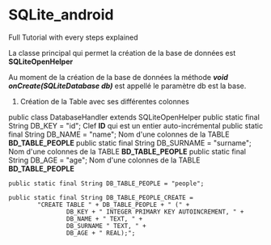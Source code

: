 # SQLite_android
Full Tutorial with every steps explained

La classe principal qui permet la création de la base de données est **SQLiteOpenHelper**

Au moment de la création de la base de données la méthode _**void onCreate(SQLiteDatabase db)**_ est appellé le paramètre db est la base.

1. Création de la Table avec ses différentes colonnes 


public class DatabaseHandler extends SQLiteOpenHelper 
    public static final String DB_KEY = "id";               Clef **ID** qui est un entier auto-incrémental
    public static final String DB_NAME = "name";            Nom d'une colonnes de la TABLE **BD_TABLE_PEOPLE**
    public static final String DB_SURNAME = "surname";      Nom d'une colonnes de la TABLE **BD_TABLE_PEOPLE**
    public static final String DB_AGE = "age";              Nom d'une colonnes de la TABLE **BD_TABLE_PEOPLE**

    public static final String DB_TABLE_PEOPLE = "people";

    public static final String DB_TABLE_PEOPLE_CREATE =
            "CREATE TABLE " + DB_TABLE_PEOPLE + " (" +
                    DB_KEY + " INTEGER PRIMARY KEY AUTOINCREMENT, " +
                    DB_NAME + " TEXT, " +
                    DB_SURNAME " TEXT, " +
                    DB_AGE + " REAL);";

